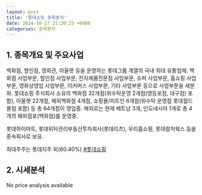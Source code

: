 ```yaml
---
layout: post
title: '롯데쇼핑 종목분석'
date: 2024-10-27 21:20:23 +0900
categories: 종목분석
---
```


## 1. 종목개요 및 주요사업

백화점, 할인점, 영화관, 아울렛 등을 운영하는 롯데그룹 계열의 국내 최대 유통업체. 백화점 사업부문, 할인점 사업부문, 전자제품전문점 사업부문, 슈퍼 사업부문, 홈쇼핑 사업부문, 영화상영업 사업부문, 이커머스 사업부문, 기타 사업부문 등으로 사업부문을 세분화. 롯데쇼핑 주식회사 소유의 백화점 32개점(위수탁운영 2개점(영등포점, 대구점) 포함), 아울렛 22개점, 해외백화점 4개점, 쇼핑몰/피트인 6개점(위수탁 운영점 롯데월드몰점 포함) 등 총 64개점이 영업중. 해외로는 현재 베트남 3개, 인도네시아 1개로 총 4개의 해외점포(백화점)를 운영중.

롯데하이마트, 롯데위탁관리부동산투자회사(롯데리츠), 우리홈쇼핑, 롯데컬처웍스 등을 종속회사로 보유.

최대주주는 롯데지주 외(60.40%)
[#롯데쇼핑](#)

## 2. 시세분석

No price analysis available
